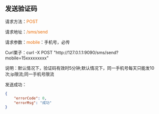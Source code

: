 ## 发送验证码

<p>请求方法：<span style="color:#e96900">POST</p>
<p>请求地址：<span style="color:#e96900">/sms/send</span></p>
<p>请求参数：<span style="color:#e96900">mobile</span>：手机号，必传</p>
<p>Curl栗子：curl -X POST "http://127.0.1.1:9090/sms/send?mobile=15xxxxxxxxx"</p>
<p>说明：默认情况下，验证码有效时5分钟;默认情况下，同一手机号每天只能发10次;ip限流;同一手机号限流</p>

发送成功：
```json
{  
	"errorCode": 0,  
	"errorMsg": "成功"
}
```
